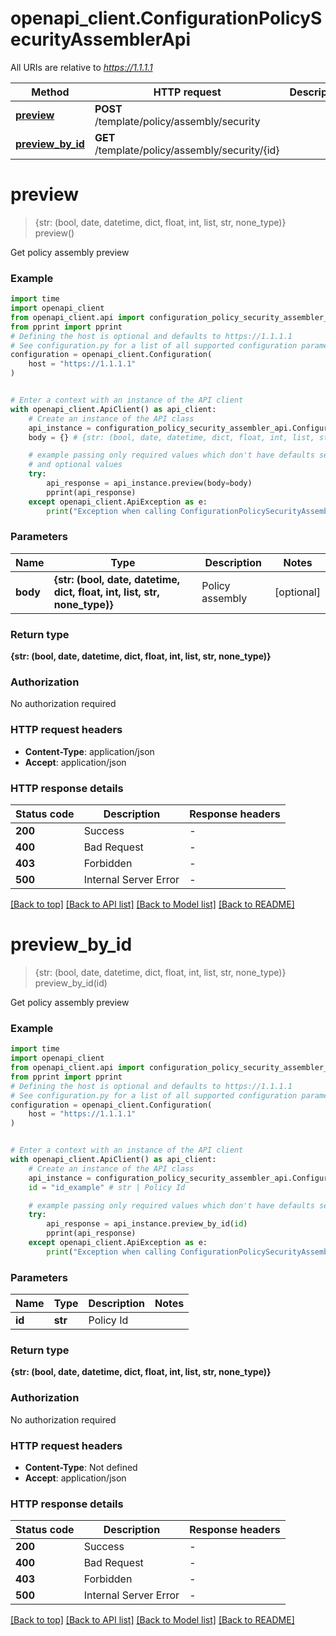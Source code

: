 # openapi_client.ConfigurationPolicySecurityAssemblerApi

All URIs are relative to *https://1.1.1.1*

Method | HTTP request | Description
------------- | ------------- | -------------
[**preview**](ConfigurationPolicySecurityAssemblerApi.md#preview) | **POST** /template/policy/assembly/security | 
[**preview_by_id**](ConfigurationPolicySecurityAssemblerApi.md#preview_by_id) | **GET** /template/policy/assembly/security/{id} | 


# **preview**
> {str: (bool, date, datetime, dict, float, int, list, str, none_type)} preview()



Get policy assembly preview

### Example


```python
import time
import openapi_client
from openapi_client.api import configuration_policy_security_assembler_api
from pprint import pprint
# Defining the host is optional and defaults to https://1.1.1.1
# See configuration.py for a list of all supported configuration parameters.
configuration = openapi_client.Configuration(
    host = "https://1.1.1.1"
)


# Enter a context with an instance of the API client
with openapi_client.ApiClient() as api_client:
    # Create an instance of the API class
    api_instance = configuration_policy_security_assembler_api.ConfigurationPolicySecurityAssemblerApi(api_client)
    body = {} # {str: (bool, date, datetime, dict, float, int, list, str, none_type)} | Policy assembly (optional)

    # example passing only required values which don't have defaults set
    # and optional values
    try:
        api_response = api_instance.preview(body=body)
        pprint(api_response)
    except openapi_client.ApiException as e:
        print("Exception when calling ConfigurationPolicySecurityAssemblerApi->preview: %s\n" % e)
```


### Parameters

Name | Type | Description  | Notes
------------- | ------------- | ------------- | -------------
 **body** | **{str: (bool, date, datetime, dict, float, int, list, str, none_type)}**| Policy assembly | [optional]

### Return type

**{str: (bool, date, datetime, dict, float, int, list, str, none_type)}**

### Authorization

No authorization required

### HTTP request headers

 - **Content-Type**: application/json
 - **Accept**: application/json


### HTTP response details

| Status code | Description | Response headers |
|-------------|-------------|------------------|
**200** | Success |  -  |
**400** | Bad Request |  -  |
**403** | Forbidden |  -  |
**500** | Internal Server Error |  -  |

[[Back to top]](#) [[Back to API list]](../README.md#documentation-for-api-endpoints) [[Back to Model list]](../README.md#documentation-for-models) [[Back to README]](../README.md)

# **preview_by_id**
> {str: (bool, date, datetime, dict, float, int, list, str, none_type)} preview_by_id(id)



Get policy assembly preview

### Example


```python
import time
import openapi_client
from openapi_client.api import configuration_policy_security_assembler_api
from pprint import pprint
# Defining the host is optional and defaults to https://1.1.1.1
# See configuration.py for a list of all supported configuration parameters.
configuration = openapi_client.Configuration(
    host = "https://1.1.1.1"
)


# Enter a context with an instance of the API client
with openapi_client.ApiClient() as api_client:
    # Create an instance of the API class
    api_instance = configuration_policy_security_assembler_api.ConfigurationPolicySecurityAssemblerApi(api_client)
    id = "id_example" # str | Policy Id

    # example passing only required values which don't have defaults set
    try:
        api_response = api_instance.preview_by_id(id)
        pprint(api_response)
    except openapi_client.ApiException as e:
        print("Exception when calling ConfigurationPolicySecurityAssemblerApi->preview_by_id: %s\n" % e)
```


### Parameters

Name | Type | Description  | Notes
------------- | ------------- | ------------- | -------------
 **id** | **str**| Policy Id |

### Return type

**{str: (bool, date, datetime, dict, float, int, list, str, none_type)}**

### Authorization

No authorization required

### HTTP request headers

 - **Content-Type**: Not defined
 - **Accept**: application/json


### HTTP response details

| Status code | Description | Response headers |
|-------------|-------------|------------------|
**200** | Success |  -  |
**400** | Bad Request |  -  |
**403** | Forbidden |  -  |
**500** | Internal Server Error |  -  |

[[Back to top]](#) [[Back to API list]](../README.md#documentation-for-api-endpoints) [[Back to Model list]](../README.md#documentation-for-models) [[Back to README]](../README.md)

